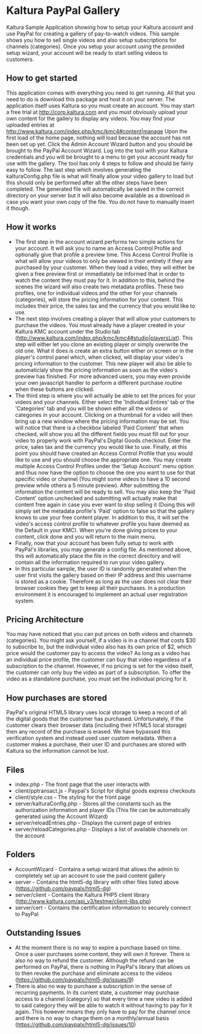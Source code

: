 Kaltura PayPal Gallery
==================
Kaltura Sample Application showing how to setup your Kaltura account and use PayPal for creating a gallery of pay-to-watch videos.
This sample shows you how to sell single videos and also setup subscriptions for channels (categories). Once you setup your account using
the provided setup wizard, your account will be ready to start selling videos to customers.

How to get started
------------
This application comes with everything you need to get running. All that you need to do is download this package and host it on your server. 
The application itself uses Kaltura so you must create an account. You may start a free trial at http://corp.kaltura.com and you must obviously
upload your own content for the gallery to display any videos. You may find your uploaded entries at http://www.kaltura.com/index.php/kmc/kmc4#content|manage
Upon the first load of the home page, nothing will load because the account has not been set up yet. 
Click the Admin Account Wizard button and you should be brought to the PayPal Account Wizard. Log into the tool with your Kaltura credentials
and you will be brought to a menu to get your account ready for use with the gallery.
The tool has only 4 steps to follow and should be fairly easy to follow. The last step which involves generating the kalturaConfig.php file is what
will finally allow your video gallery to load but this should only be performed after all the other steps have been completed.
The generated file will automatically be saved in the correct directory on your server but it will also become available as a download in case
you want your own copy of the file. You do not have to manually insert it though.

How it works
------------
* The first step in the account wizard performs two simple actions for your account. It will ask you to name an Access Control Profile and optionally
give that profile a preview time. This Access Control Profile is what will allow your videos to only be viewed in their entirety if they are
purchased by your customer. When they load a video, they will either be given a free preview first or immediately be informed that in order to
watch the content they must pay for it. In addition to this, behind the scenes the wizard will also create two metadata profiles. These two profiles,
one for individual videos and the other for your channels (categories), will store the pricing information for your content. This includes their
price, the sales tax and the currency that you would like to use.
* The next step involves creating a player that will allow your customers to purchase the videos. You must already have a player created in your
Kaltura KMC account under the Studio tab (http://www.kaltura.com/index.php/kmc/kmc4#studio|playersList). This step will either let you clone an
existing player or simply overwrite the old one. What it does is create an extra button either on screen or in the player's control panel which,
when clicked, will display your video's pricing information to the customer. This new player will also be able to automaticlaly show the pricing
information as soon as the video's preview has finished. For more advanced users, you may even provide your own javascript handler to perform a
different purchase routine when these buttons are clicked.
* The third step is where you will actually be able to set the prices for your videos and your channels. Either select the 'Individual Entires' tab
or the 'Categories' tab and you will be shown either all the videos or categories in your account. Clicking on a thumbnail for a video will then
bring up a new window where the pricing information may be set. You will notice that there is a checkbox labeled 'Paid Content' that when checked,
will show you all the different fields you must fill out for your video to properly work with PayPal's Digital Goods checkout. Enter the price, sales
tax and the currency you would like to use. Finally, at this point you should have created an Access Control Profile that you would like to use and
you should choose the appropriate one. You may create multiple Access Control Profiles under the 'Setup Account' menu option and thus now have the
option to choose the one you want to use for that specific video or channel (You might some videos to have a 10 second preview while others a 5 minute
preview). After submitting the information the content will be ready to sell. You may also keep the 'Paid Content' option unchecked and submitting
will actually make that content free again in case you ever want to stop selling it (Doing this will simply set the metadata profile's 'Paid' option
to false so that the gallery knows to use your free content player. In addition to this, it will set the video's access control profile to whatever
profile you have deemed as the Default in your KMC). When you're done giving prices to your content, click done and you will return to the main menu.
* Finally, now that your account has been fully setup to work with PayPal's libraries, you may generate a config file. As mentioned above, this will
automatically place the file in the correct directory and will contain all the information required to run your video gallery.
* In this particular sample, the user ID is randomly generated when the user first visits the gallery based on their IP address and this username
is stored as a cookie. Therefore as long as the user does not clear their browser cookies they get to keep all their purchases. In a production
environment it is encouraged to implement an actual user registration system.

Pricing Architecture
--------------------
You may have noticed that you can put prices on both videos and channels (categories). You might ask yourself, if a video is in a channel that costs
$30 to subscribe to, but the individual video also has its own price of $2, which price would the customer pay to access the video? As long as a video
has an individual price profile, the customer can buy that video regardless of a subscription to the channel. However, if no pricing is set for the
video itself, the customer can only buy the video as part of a subscription. To offer the video as a standalone purchase, you must set the individual
pricing for it.

How purchases are stored
------------------------
PayPal's original HTML5 library uses local storage to keep a record of all the digital goods that the customer has purchased. Unfortunately, if the customer clears their browser data (including their HTML5 local storage) then any record of the purchase is erased. We have bypassed this verification system and instead used user custom metadata. When a customer makes a purchase, their user ID and purchases are stored with Kaltura so the information cannot be lost.

Files
-----

* index.php - The front page that the user interacts with
* client/pptransact.js - Paypal's Script for digital goods express checkouts
* client/style.css - The styling for the front page
* server/kalturaConfig.php - Stores all the constants such as the authorization information and player IDs
	(This file can be automatically generated using the Account Wizard)
* server/reloadEntries.php - Displays the current page of entries
* server/reloadCategories.php - Displays a list of available channels on the account

Folders
-------

* AccountWizard - Contains a setup wizard that allows the admin to completely set up an account to use the paid content gallery
* server - Contains the html5-dg library with other files listed above
	(https://github.com/paypalx/html5-dg)
* server/client - Contains the Kaltura PHP5 client library
	(http://www.kaltura.com/api_v3/testme/client-libs.php)
* server/cert - Contains the certification information to securely connect to PayPal

Outstanding Issues
------------------
* At the moment there is no way to expire a purchase based on time. Once a user purchases some content, they will own it forever. There is also no way
to refund the customer. Although the refund can be performed on PayPal, there is nothing in PayPal's library that allows us to then revoke the
purchase and eliminate access to the videos (https://github.com/paypalx/html5-dg/issues/9)
* There is also no way to purchase a subscription in the sense of recurring payments. In its current state, a customer may purchase access to a
channel (category) so that every time a new video is added to said category they will be able to watch it without having to pay for it again.
This however means they only have to pay for the channel once and there is no way to charge them on a monthly/annual basis (https://github.com/paypalx/html5-dg/issues/10)